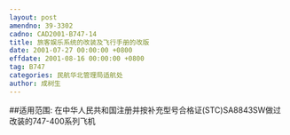 ```yaml
---
layout: post
amendno: 39-3302
cadno: CAD2001-B747-14
title: 旅客娱乐系统的改装及飞行手册的改版
date: 2001-07-27 00:00:00 +0800
effdate: 2001-08-16 00:00:00 +0800
tag: B747
categories: 民航华北管理局适航处
author: 成树生
---
```


##适用范围:
在中华人民共和国注册并按补充型号合格证(STC)SA8843SW做过改装的747-400系列飞机

